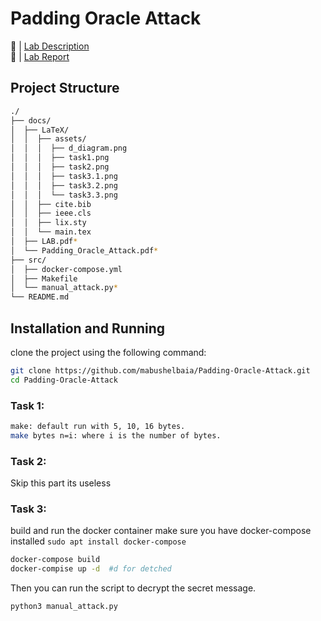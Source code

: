 # Padding Oracle Attack

🔗 | [Lab Description](docs/LAB.pdf) <br>
🔗 | [Lab Report](/docs/Padding_Oracle_Attack.pdf)

## Project Structure

```bash
./
├── docs/
│  ├── LaTeX/
│  │  ├── assets/
│  │  │  ├── d_diagram.png
│  │  │  ├── task1.png
│  │  │  ├── task2.png
│  │  │  ├── task3.1.png
│  │  │  ├── task3.2.png
│  │  │  └── task3.3.png
│  │  ├── cite.bib
│  │  ├── ieee.cls
│  │  ├── lix.sty
│  │  └── main.tex
│  ├── LAB.pdf*
│  └── Padding_Oracle_Attack.pdf*
├── src/
│  ├── docker-compose.yml
│  ├── Makefile
│  └── manual_attack.py*
└── README.md
```

## Installation and Running

clone the project using the following command:

```bash
git clone https://github.com/mabushelbaia/Padding-Oracle-Attack.git
cd Padding-Oracle-Attack
```
### Task 1:
```bash
make: default run with 5, 10, 16 bytes.
make bytes n=i: where i is the number of bytes.
```
### Task 2:
Skip this part its useless

### Task 3:
build and run the docker container make sure you have docker-compose installed `sudo apt install docker-compose`
```bash
docker-compose build
docker-compise up -d  #d for detched
```
Then you can run the script to decrypt the secret message.
```bash
python3 manual_attack.py
```

